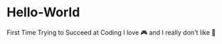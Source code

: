 # Hello-World
First Time Trying to Succeed at Coding 
I love :video_game: and I really don't like :school: 
